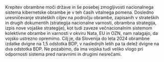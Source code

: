 Krepitev obrambne moči države in še posebej zmogljivosti nacionalnega sistema kibernetske obrambe je v teh časih vitalnega pomena. Dosledno uresničevanje strateških ciljev na področju obrambe, zapisanih v strateških in drugih dokumentih (strategija nacionalne varnosti, obrambna strategija, izpis nove vojaške strategije), kot tudi zaveze večnacionalnim sistemom kolektivne obrambe in varnosti v okviru Nata, EU in OZN, nam nalagajo, da vojsko ustrezno opremimo. Cilj je, da Slovenija do leta 2024 obrambne izdatke dvigne na 1,5 odstotka BDP, v naslednjih letih pa ta delež dvigne na dva odstotka BDP. Ne pozabimo, da ima vojska tudi veliko vlogo pri odpornosti sistema pred naravnimi in drugimi nesrečami.
